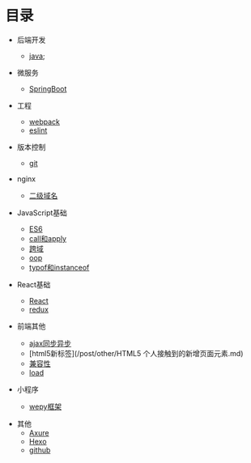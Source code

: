 # 目录

* 后端开发
  * [java]('/post/Backends/Java.md');

* 微服务
  * [SpringBoot](/post/Backends/SpringBoot.md)
  
* 工程
  * [webpack](/post/Project/webpack.md)
  * [eslint](/post/Project/eslint.md)

* 版本控制
  * [git](/post/Version/git.md)

* nginx
  * [二级域名](/post/ECS/二级域名.md)

* JavaScript基础
  * [ES6](/post/JavaScript/ES6.md)
  * [call和apply](/post/JavaScript/JavaScript中call和apply的理解.md)
  * [跨域](/post/JavaScript/JavaScript跨域.md)
  * [oop](/post/JavaScript/JavaScript面向对象.md)
  * [typof和instanceof](/post/JavaScript/JavaScript中typeof与instanceof的区别.md)

* React基础
  * [React](/post/BasicReact/react1.md)
  * [redux](/post/BasicReact/redux.md)

* 前端其他
  * [ajax同步异步](/post/other/AJAX同步与异步请求.md)
  * [html5新标签](/post/other/HTML5 个人接触到的新增页面元素.md)
  * [兼容性](/post/other/一些兼容性问题.md)
  * [load](/post/other/关于页面加载,seo,post,get.md)

* 小程序
  * [wepy框架](/post/MiniProgarm/wepy.md)
  
<!-- * JavaScript进阶
  * [Promise](Promise.md) -->

* 其他
  * [Axure](/post/Tools/axure.md)
  * [Hexo](/post/Study/hexo.md)
  * [github](/post/Tools/github.md)